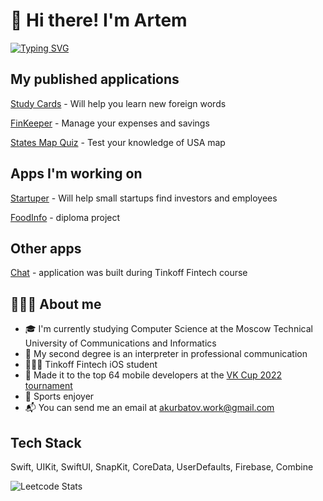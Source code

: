 # 👋 Hi there! I'm Artem
[![Typing SVG](https://readme-typing-svg.herokuapp.com?font=Fira+Code&pause=1000&color=FF6347&background=A2FF2B00&width=435&lines=iOS+Developer)](https://git.io/typing-svg)

## My published applications

<a href="https://apps.apple.com/us/app/study-cards-easy-learning/id6443857317" target="_blank">Study Cards</a> - Will help you learn new foreign words

<a href="https://apps.apple.com/ru/app/finkeeper/id1666950211?l=en" target="_blank">FinKeeper</a> - Manage your expenses and savings

<a href="https://apps.apple.com/us/app/states-map-quiz/id1668807246?ign-itscg=30200&ign-itsct=apps_box_link" target="_blank">States Map Quiz</a> - Test your knowledge of USA map

## Apps I'm working on

<a href="https://github.com/KurbatovIOS/Startuper" target="_blank">Startuper</a> - Will help small startups find investors and employees

<a href="https://github.com/KurbatovIOS/FoodInfo" target="_blank">FoodInfo</a> - diploma project

## Other apps
<a href="https://github.com/KurbatovIOS/Chat" target="_blank">Chat</a> - application was built during Tinkoff Fintech course 

## 👨🏻‍💻 About me

- 🎓 I'm currently studying Computer Science at the Moscow Technical University of Communications and Informatics
- 📖 My second degree is an interpreter in professional communication
- 👨🏻‍💻 Tinkoff Fintech iOS student
- 🏅 Made it to the top 64 mobile developers at the <a href="https://github.com/KurbatovIOS/VK-Cup-R2" target="_blank">VK Cup 2022 tournament</a>
- 🏀 Sports enjoyer
- 📬 You can send me an email at akurbatov.work@gmail.com

## Tech Stack

Swift, UIKit, SwiftUI, SnapKit, CoreData, UserDefaults, Firebase, Combine

![Leetcode Stats](https://leetcard.jacoblin.cool/artkurbatov?hide=ranking)
